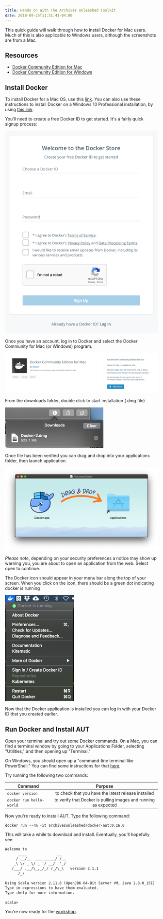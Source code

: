 ```yaml
---
title: Hands on With The Archives Unleashed Toolkit
date: 2018-09-25T11:51:41-04:00
---
```


This quick guide will walk through how to install Docker for Mac users. Much of this is also applicable to Windows users, although the screenshots are from a Mac.

## Resources
* [Docker Community Edition for Mac](https://store.docker.com/editions/community/docker-ce-desktop-mac)
* [Docker Community Edition for Windows](https://store.docker.com/editions/community/docker-ce-desktop-windows)

## Install Docker 
To install Docker for a Mac OS, use this [link](https://store.docker.com/editions/community/docker-ce-desktop-mac). You can also use these instructions to install Docker on a Windows 10 Professional installation, by using [this link](https://store.docker.com/editions/community/docker-ce-desktop-windows).

You'll need to create a free Docker ID to get started. It's a fairly quick signup process:

![Creating an account](/images/docker-create-account.png)

Once you have an account, log in to Docker and select the Docker Community for Mac (or Windows) program.

![Download](/images/docker-download2.png)

From the downloads folder, double click to start installation (.dmg file)

![Download](/images/docker-download3.png)

Once file has been verified you can drag and drop into your applications folder, then launch application.

![install](/images/docker-install.png)

<i>Please note</i>, depending on your security preferences a notice may show up warning you, you are about to open an application from the web. Select open to continue. 

The Docker icon should appear in your menu bar along the top of your screen. When you click on the icon, there should be a green dot indicating docker is running

![install-6](/images/docker-running.png)

Now that the Docker application is installed you can log in with your Docker ID that you created earlier.

## Run Docker and Install AUT

Open your terminal and try out some Docker commands. On a Mac, you can find a terminal window by going to your Applications Folder, selecting "Utilities," and then opening up "Terminal."

On Windows, you should open up a "command-line terminal like PowerShell." You can find some instructions for that [here](https://programminghistorian.org/en/lessons/intro-to-bash).

Try running the following two commands:

| Command        | Purpose           |
| ------------- |:-------------:|
| `docker version` | to check that you have the latest release installed |
| `docker run hello-world` | to verify that Docker is pulling images and running as expected |

Now you're ready to install AUT. Type the following command:

```
docker run --rm -it archivesunleashed/docker-aut:0.16.0
```

This will take a while to download and install. Eventually, you'll hopefully see:

```
Welcome to
      ____              __
     / __/__  ___ _____/ /__
    _\ \/ _ \/ _ `/ __/  '_/
   /___/ .__/\_,_/_/ /_/\_\   version 2.1.1
      /_/

Using Scala version 2.11.8 (OpenJDK 64-Bit Server VM, Java 1.8.0_151)
Type in expressions to have them evaluated.
Type :help for more information.

scala>
```

You're now ready for the [workshop](/aut/lesson).